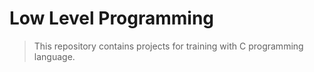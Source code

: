# Low Level Programming

> This repository contains projects for training with C programming language.
